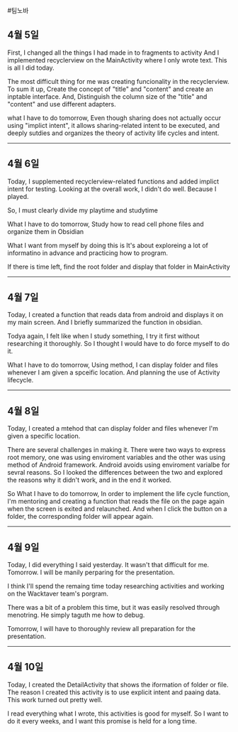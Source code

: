 #팀노바
## 4월 5일
First, I changed all the things I had made in to fragments to activity
And I implemented recyclerview on the MainActivity where I only wrote text.
This is all I did today.

The most difficult thing for me was creating funcionality in the recyclerview.
To sum it up,
Create the concept of "title" and "content" and create an inptable interface.
And, Distinguish the column size of the "title" and "content" and use different adapters.

what I have to do tomorrow,
Even though sharing does not actually occur using "implict intent", it allows sharing-related intent to be executed,
and deeply sutdies and organizes the theory of activity life cycles and intent.

---
## 4월 6일
Today, I supplemented recyclerview-related functions and added implict intent for testing.
Looking at the overall work, I didn't do well. Because I played.

So, I must clearly divide my playtime and studytime

What I have to do tomorrow,
Study how to read cell phone files and organize them in Obsidian

What I want from myself by doing this is It's about exploreing a lot of informatino in advance and practicing how to program.

If there is time left, find the root folder and display that folder in MainActivity

---
## 4월 7일
 Today, I created a function that reads data from android and displays it on my main screen.
And I briefly summarized the function in obsidian.

Todya again, I felt like when I study something, I try it first without researching it thoroughly.
So I thought I would have to do force myself to do it.

What I have to do tomorrow,
Using method, I can display folder and files whenever I am given a spceific location.
And planning the use of Activity lifecycle.

---
## 4월 8일
Today, I created a mtehod that can display folder and files whenever I'm given a specific location.

There are several challenges in making it.
There were two ways to express root memory, one was using enviroment variables and the other was using method of Android framework. Android avoids using enviroment varialbe for sevral reasons. So I looked the differences between the two and explored the reasons why it didn't work, and in the end it worked.

So What I have to do tomorrow,
In order to implement the life cycle function, I'm mentoring and creating a function that reads the file on the page again when the screen is exited and relaunched.
And when I click the button on a folder, the corresponding folder will appear again.

---
## 4월 9일
Today, I did everything I said yesterday.
It wasn't that difficult for me.
Tomorrow. I will be manily perparing for the presentation.

I think I'll spend the remaing time today researching activities and working on the Wacktaver team's porgram.

There was a bit of a problem this time, but it was easily resolved through menotring.
He simply taguth me how to debug.

Tomorrow, I will have to thoroughly review all preparation for the presentation.

---
## 4월 10일
Today, I created the DetailActivity that shows the iformation of folder or file.
The reason I created this activity is to use explicit intent and paaing data.
This work turned out pretty well.

I read everything what I wrote, this activities is good for myself.
So I want to do it every weeks, and I want this promise is held for a long time.
